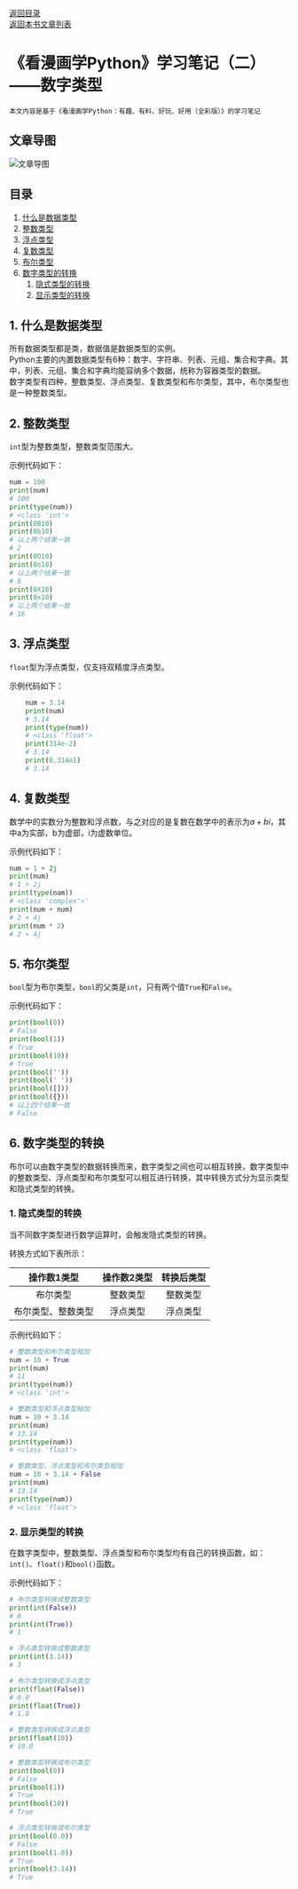 [返回目录](ch0.md)  
[返回本书文章列表](../../../booklist/python/ch1.md) 

# 《看漫画学Python》学习笔记（二）——数字类型

    本文内容是基于《看漫画学Python：有趣、有料、好玩、好用（全彩版）》的学习笔记

## 文章导图

![文章导图](https://cdn.jsdelivr.net/gh/13812700839/MyImageBed/article/booknote/python/CAT1/ch2/ch2-1.png "文章导图")


## 目录

1. [什么是数据类型](#1)
2. [整数类型](#2)
3. [浮点类型](#3)
4. [复数类型](#4)
5. [布尔类型](#5)
6. [数字类型的转换](#6)
    1. [隐式类型的转换](#6-1)
    2. [显示类型的转换](#6-2)

## 1. 什么是数据类型<a name="1"></a>

所有数据类型都是类，数据值是数据类型的实例。  
Python主要的内置数据类型有6种：数字、字符串、列表、元组、集合和字典。其中，列表、元组、集合和字典均能容纳多个数据，统称为容器类型的数据。  
数字类型有四种，整数类型、浮点类型、复数类型和布尔类型，其中，布尔类型也是一种整数类型。  

## 2. 整数类型<a name="2"></a>

`int`型为整数类型，整数类型范围大。

示例代码如下：

```python
num = 100
print(num)
# 100
print(type(num))
# <class 'int'>
print(0B10)
print(0b10)
# 以上两个结果一致
# 2
print(0O10)
print(0o10)
# 以上两个结果一致
# 8
print(0X10)
print(0x10)
# 以上两个结果一致
# 16
```

## 3. 浮点类型<a name="3"></a>

`float`型为浮点类型，仅支持双精度浮点类型。

示例代码如下：

```python
    num = 3.14
    print(num)
    # 3.14
    print(type(num))
    # <class 'float'>
    print(314e-2)
    # 3.14
    print(0.314e1)
    # 3.14
```

## 4. 复数类型<a name="4"></a>

数学中的实数分为整数和浮点数，与之对应的是复数在数学中的表示为$a+bi$，其中a为实部，b为虚部，i为虚数单位。

示例代码如下：

```python
num = 1 + 2j
print(num)
# 1 + 2j
print(type(num))
# <class 'complex'>'
print(num + num)
# 2 + 4j
print(num * 2)
# 2 + 4j
```

## 5. 布尔类型<a name="5"></a>

`bool`型为布尔类型，`bool`的父类是`int`，只有两个值`True`和`False`。

示例代码如下：

```python
print(bool(0))
# False
print(bool(1))
# True
print(bool(10))
# True
print(bool(''))
print(bool(' '))
print(bool([]))
print(bool({}))
# 以上四个结果一致
# False
```

## 6. 数字类型的转换<a name="6"></a>

布尔可以由数字类型的数据转换而来，数字类型之间也可以相互转换，数字类型中的整数类型、浮点类型和布尔类型可以相互进行转换，其中转换方式分为显示类型和隐式类型的转换。

### 1. 隐式类型的转换<a name="6-1"></a>

当不同数字类型进行数学运算时，会触发隐式类型的转换。

转换方式如下表所示：

| 操作数1类型    | 操作数2类型 | 转换后类型 |
|:---------:|:------:|:-----:|
| 布尔类型      | 整数类型   | 整数类型  |
| 布尔类型、整数类型 | 浮点类型   | 浮点类型  |
  
示例代码如下：

```python
# 整数类型和布尔类型相加
num = 10 + True
print(num)
# 11
print(type(num))
# <class 'int'>

# 整数类型和浮点类型相加
num = 10 + 3.14
print(num)
# 13.14
print(type(num))
# <class 'float'>

# 整数类型、浮点类型和布尔类型相加
num = 10 + 3.14 + False
print(num)
# 13.14
print(type(num))
# <class 'float'>
```

### 2. 显示类型的转换<a name="6-2"></a>

在数字类型中，整数类型、浮点类型和布尔类型均有自己的转换函数，如：`int()`、`float()`和`bool()`函数。

示例代码如下：

```python
# 布尔类型转换成整数类型
print(int(False))
# 0
print(int(True))
# 1

# 浮点类型转换成整数类型
print(int(3.14))
# 3

# 布尔类型转换成浮点类型
print(float(False))
# 0.0
print(float(True))
# 1.0

# 整数类型转换成浮点类型
print(float(10))
# 10.0

# 整数类型转换成布尔类型
print(bool(0))
# False
print(bool(1))
# True
print(bool(10))
# True

# 浮点类型转换成布尔类型
print(bool(0.0))
# False
print(bool(1.0))
# True
print(bool(3.14))
# True
```